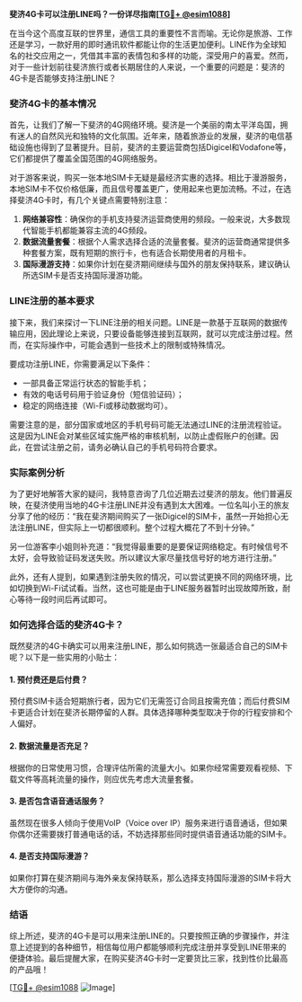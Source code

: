 **斐济4G卡可以注册LINE吗？一份详尽指南[[TG💪+ @esim1088](https://t.me/s/esim1088)]**

在当今这个高度互联的世界里，通信工具的重要性不言而喻。无论你是旅游、工作还是学习，一款好用的即时通讯软件都能让你的生活更加便利。LINE作为全球知名的社交应用之一，凭借其丰富的表情包和多样的功能，深受用户的喜爱。然而，对于一些计划前往斐济旅行或者长期居住的人来说，一个重要的问题是：斐济的4G卡是否能够支持注册LINE？

### 斐济4G卡的基本情况

首先，让我们了解一下斐济的4G网络环境。斐济是一个美丽的南太平洋岛国，拥有迷人的自然风光和独特的文化氛围。近年来，随着旅游业的发展，斐济的电信基础设施也得到了显著提升。目前，斐济的主要运营商包括Digicel和Vodafone等，它们都提供了覆盖全国范围的4G网络服务。

对于游客来说，购买一张本地SIM卡无疑是最经济实惠的选择。相比于漫游服务，本地SIM卡不仅价格低廉，而且信号覆盖更广，使用起来也更加流畅。不过，在选择斐济4G卡时，有几个关键点需要特别注意：

1. **网络兼容性**：确保你的手机支持斐济运营商使用的频段。一般来说，大多数现代智能手机都能兼容主流的4G频段。
2. **数据流量套餐**：根据个人需求选择合适的流量套餐。斐济的运营商通常提供多种套餐方案，既有短期的旅行卡，也有适合长期使用者的月租卡。
3. **国际漫游支持**：如果你计划在斐济期间继续与国外的朋友保持联系，建议确认所选SIM卡是否支持国际漫游功能。

### LINE注册的基本要求

接下来，我们来探讨一下LINE注册的相关问题。LINE是一款基于互联网的数据传输应用，因此理论上来说，只要设备能够连接到互联网，就可以完成注册过程。然而，在实际操作中，可能会遇到一些技术上的限制或特殊情况。

要成功注册LINE，你需要满足以下条件：

- 一部具备正常运行状态的智能手机；
- 有效的电话号码用于验证身份（短信验证码）；
- 稳定的网络连接（Wi-Fi或移动数据均可）。

需要注意的是，部分国家或地区的手机号码可能无法通过LINE的注册流程验证。这是因为LINE会对某些区域实施严格的审核机制，以防止虚假账户的创建。因此，在尝试注册之前，请务必确认自己的手机号码符合要求。

### 实际案例分析

为了更好地解答大家的疑问，我特意咨询了几位近期去过斐济的朋友。他们普遍反映，在斐济使用当地的4G卡注册LINE并没有遇到太大困难。一位名叫小王的旅友分享了他的经历：“我在斐济期间购买了一张Digicel的SIM卡，虽然一开始担心无法注册LINE，但实际上一切都很顺利。整个过程大概花了不到十分钟。”

另一位游客李小姐则补充道：“我觉得最重要的是要保证网络稳定。有时候信号不太好，会导致验证码发送失败。所以建议大家尽量找信号好的地方进行注册。”

此外，还有人提到，如果遇到注册失败的情况，可以尝试更换不同的网络环境，比如切换到Wi-Fi试试看。当然，这也可能是由于LINE服务器暂时出现故障所致，耐心等待一段时间后再试即可。

### 如何选择合适的斐济4G卡？

既然斐济的4G卡确实可以用来注册LINE，那么如何挑选一张最适合自己的SIM卡呢？以下是一些实用的小贴士：

#### 1. 预付费还是后付费？
预付费SIM卡适合短期旅行者，因为它们无需签订合同且按需充值；而后付费SIM卡更适合计划在斐济长期停留的人群。具体选择哪种类型取决于你的行程安排和个人偏好。

#### 2. 数据流量是否充足？
根据你的日常使用习惯，合理评估所需的流量大小。如果你经常需要观看视频、下载文件等高耗流量的操作，则应优先考虑大流量套餐。

#### 3. 是否包含语音通话服务？
虽然现在很多人倾向于使用VoIP（Voice over IP）服务来进行语音通话，但如果你偶尔还需要拨打普通电话的话，不妨选择那些同时提供语音通话功能的SIM卡。

#### 4. 是否支持国际漫游？
如果你打算在斐济期间与海外亲友保持联系，那么选择支持国际漫游的SIM卡将大大方便你的沟通。

### 结语

综上所述，斐济的4G卡是可以用来注册LINE的。只要按照正确的步骤操作，并注意上述提到的各种细节，相信每位用户都能够顺利完成注册并享受到LINE带来的便捷体验。最后提醒大家，在购买斐济4G卡时一定要货比三家，找到性价比最高的产品哦！

[[TG💪+ @esim1088](https://t.me/s/esim1088) ![Image](https://i.postimg.cc/4NQfJmqS/Snipaste-2025-05-13-00-14-12.png)]